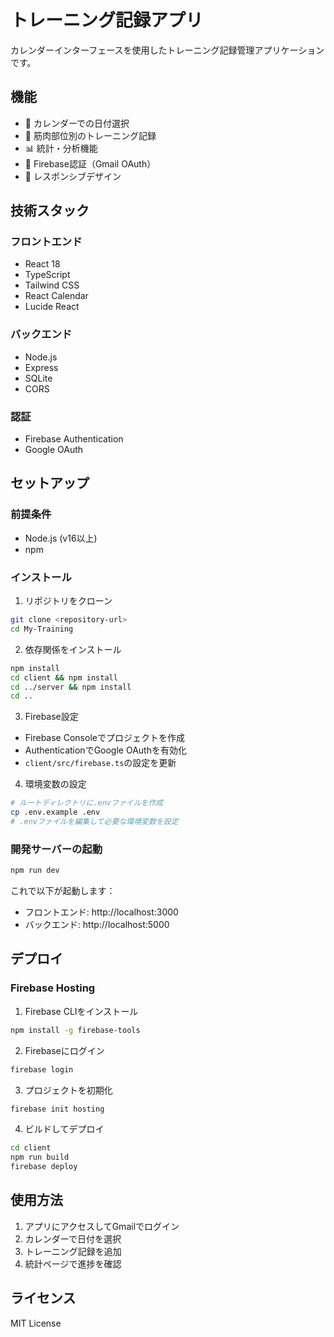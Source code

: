# トレーニング記録アプリ

カレンダーインターフェースを使用したトレーニング記録管理アプリケーションです。

## 機能

- 📅 カレンダーでの日付選択
- 💪 筋肉部位別のトレーニング記録
- 📊 統計・分析機能
- 🔐 Firebase認証（Gmail OAuth）
- 📱 レスポンシブデザイン

## 技術スタック

### フロントエンド
- React 18
- TypeScript
- Tailwind CSS
- React Calendar
- Lucide React

### バックエンド
- Node.js
- Express
- SQLite
- CORS

### 認証
- Firebase Authentication
- Google OAuth

## セットアップ

### 前提条件
- Node.js (v16以上)
- npm

### インストール

1. リポジトリをクローン
```bash
git clone <repository-url>
cd My-Training
```

2. 依存関係をインストール
```bash
npm install
cd client && npm install
cd ../server && npm install
cd ..
```

3. Firebase設定
- Firebase Consoleでプロジェクトを作成
- AuthenticationでGoogle OAuthを有効化
- `client/src/firebase.ts`の設定を更新

4. 環境変数の設定
```bash
# ルートディレクトリに.envファイルを作成
cp .env.example .env
# .envファイルを編集して必要な環境変数を設定
```

### 開発サーバーの起動

```bash
npm run dev
```

これで以下が起動します：
- フロントエンド: http://localhost:3000
- バックエンド: http://localhost:5000

## デプロイ

### Firebase Hosting

1. Firebase CLIをインストール
```bash
npm install -g firebase-tools
```

2. Firebaseにログイン
```bash
firebase login
```

3. プロジェクトを初期化
```bash
firebase init hosting
```

4. ビルドしてデプロイ
```bash
cd client
npm run build
firebase deploy
```

## 使用方法

1. アプリにアクセスしてGmailでログイン
2. カレンダーで日付を選択
3. トレーニング記録を追加
4. 統計ページで進捗を確認

## ライセンス

MIT License 